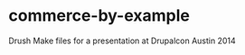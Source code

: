 commerce-by-example
===================

Drush Make files for a presentation at Drupalcon Austin 2014
